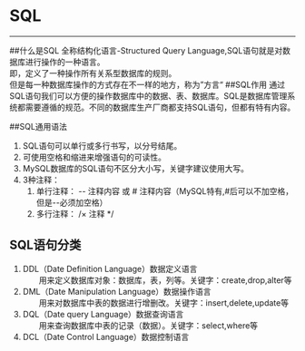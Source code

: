 # SQL

----
##什么是SQL
全称结构化语言-Structured Query Language,SQL语句就是对数据库进行操作的一种语言。<br/>
即，定义了一种操作所有关系型数据库的规则。<br/>
但是每一种数据库操作的方式存在不一样的地方，称为”方言“
##SQL作用
通过SQL语句我们可以方便的操作数据库中的数据、表、数据库。SQL是数据库管理系统都需要遵循的规范。不同的数据库生产厂商都支持SQL语句，但都有特有内容。

##SQL通用语法
1. SQL语句可以单行或多行书写，以分号结尾。
2. 可使用空格和缩进来增强语句的可读性。
3. MySQL数据库的SQL语句不区分大小写，关键字建议使用大写。
4. 3种注释：
   1. 单行注释： -- 注释内容 或 # 注释内容（MySQL特有,#后可以不加空格，但是--必须加空格）
   2. 多行注释： /× 注释 */
   
## SQL语句分类
1. DDL（Date Definition Language）数据定义语言
   <br/>&emsp;&emsp;用来定义数据库对象：数据库，表，列等。关键字：create,drop,alter等<br/>
2. DML（Date Manipulation Language）数据操作语言
   <br/>&emsp;&emsp;用来对数据库中表的数据进行增删改。关键字：insert,delete,update等<br/>
3. DQL（Date query Language）数据查询语言
   <br/>&emsp;&emsp;用来查询数据库中表的记录（数据）。关键字：select,where等<br/>
4. DCL（Date Control Language）数据控制语言
   <br/>&emsp;&emsp;<br/>
